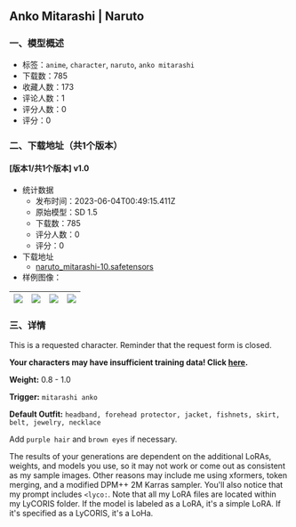## Anko Mitarashi | Naruto
### 一、模型概述

- 标签：`anime`, `character`, `naruto`, `anko mitarashi`
- 下载数：785
- 收藏人数：173
- 评论人数：1
- 评分人数：0
- 评分：0

### 二、下载地址（共1个版本）

#### [版本1/共1个版本] v1.0

- 统计数据
  - 发布时间：2023-06-04T00:49:15.411Z
  - 原始模型：SD 1.5
  - 下载数：785
  - 评分人数：0
  - 评分：0
- 下载地址
  - [naruto_mitarashi-10.safetensors](https://civitai.com/api/download/models/88753)
- 样例图像：

| <img src="https://image.civitai.com/xG1nkqKTMzGDvpLrqFT7WA/f95df496-1623-43c6-91fd-19bea56046fa/width=450/1021528.jpeg" /> | <img src="https://image.civitai.com/xG1nkqKTMzGDvpLrqFT7WA/da9046e6-0b76-467a-b4cd-a0697797edd5/width=450/1021529.jpeg" /> | <img src="https://image.civitai.com/xG1nkqKTMzGDvpLrqFT7WA/6146c507-604e-4cf6-8a4d-002a3e91ed89/width=450/1021527.jpeg" /> | <img src="https://image.civitai.com/xG1nkqKTMzGDvpLrqFT7WA/7dad1782-3848-41d1-88c5-34763d6e0846/width=450/1021526.jpeg" /> |
| ---- | ---- | ---- | ---- |


### 三、详情
<p>This is a requested character. Reminder that the request form is closed.</p><p><strong>Your characters may have insufficient training data! Click </strong><a target="_blank" rel="ugc" href="https://docs.google.com/document/d/1CXxdxT5zNdAhLO58ggvYIQjp3Ll5-IgysHmROJBKpas/view?usp=sharing"><strong>here</strong></a><strong>.</strong></p><p><strong>Weight:</strong> 0.8 - 1.0</p><p><strong>Trigger:</strong> <code>mitarashi anko</code></p><p><strong>Default Outfit:</strong> <code>headband, forehead protector, jacket, fishnets, skirt, belt, jewelry, necklace</code></p><p>Add <code>purple hair</code> and <code>brown eyes</code> if necessary.</p><p>The results of your generations are dependent on the additional LoRAs, weights, and models you use, so it may not work or come out as consistent as my sample images. Other reasons may include me using xformers, token merging, and a modified DPM++ 2M Karras sampler. You'll also notice that my prompt includes <code>&lt;lyco:</code>. Note that all my LoRA files are located within my LyCORIS folder. If the model is labeled as a LoRA, it's a simple LoRA. If it's specified as a LyCORIS, it's a LoHa.</p>
